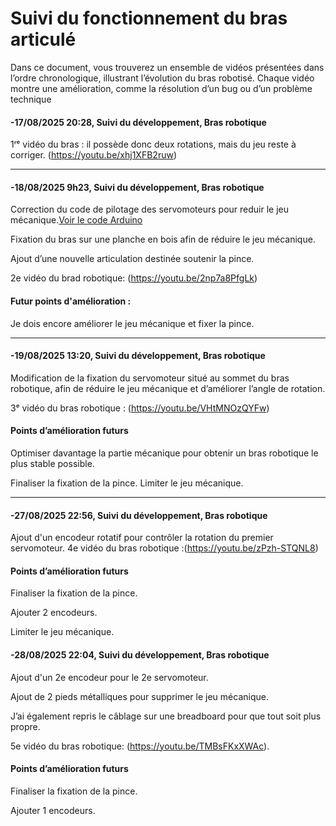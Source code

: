  # Suivi du fonctionnement du bras articulé
Dans ce document, vous trouverez un ensemble de vidéos présentées dans l’ordre chronologique, illustrant l’évolution du bras robotisé. Chaque vidéo montre une amélioration, comme la résolution d’un bug ou d’un problème technique

#### -17/08/2025 20:28, Suivi du développement, Bras robotique
 1ʳᵉ vidéo du bras : il possède donc deux rotations, mais du jeu reste à corriger.
(https://youtu.be/xhj1XFB2ruw)

---

#### -18/08/2025  9h23, Suivi du développement, Bras robotique

   Correction du code de pilotage des servomoteurs pour reduir le jeu mécanique.[Voir le code Arduino](../../software/arduino/Code_arduino.md)




   
   Fixation du bras sur une planche en bois afin de réduire le jeu mécanique.
   
   Ajout d’une nouvelle articulation destinée soutenir la pince.
   
 2e vidéo du brad robotique: (https://youtu.be/2np7a8PfgLk)
#### Futur points d'amélioration :
   Je dois encore améliorer le jeu mécanique et fixer la pince.    

   ---



   #### -19/08/2025 13:20, Suivi du développement, Bras robotique
Modification de la fixation du servomoteur situé au sommet du bras robotique, afin de réduire le jeu mécanique et d’améliorer l’angle de rotation.

 3ᵉ vidéo du bras robotique : (https://youtu.be/VHtMNOzQYFw)

#### Points d’amélioration futurs

Optimiser davantage la partie mécanique pour obtenir un bras robotique le plus stable possible.

Finaliser la fixation de la pince.
Limiter le jeu mécanique.

---

   #### -27/08/2025 22:56, Suivi du développement, Bras robotique
   Ajout d'un encodeur rotatif pour contrôler la rotation du premier servomoteur.
   4e vidéo du bras robotique :(https://youtu.be/zPzh-STQNL8)
   
#### Points d’amélioration futurs
Finaliser la fixation de la pince.

Ajouter 2 encodeurs.

Limiter le jeu mécanique.



#### -28/08/2025  22:04, Suivi du développement, Bras robotique
Ajout d'un 2e encodeur pour le 2e servomoteur.

Ajout de 2 pieds métalliques pour supprimer le jeu mécanique.

J’ai également repris le câblage sur une breadboard pour que tout soit plus propre.

5e vidéo du bras robotique: (https://youtu.be/TMBsFKxXWAc).
 
#### Points d’amélioration futurs
Finaliser la fixation de la pince.

Ajouter 1 encodeurs.

